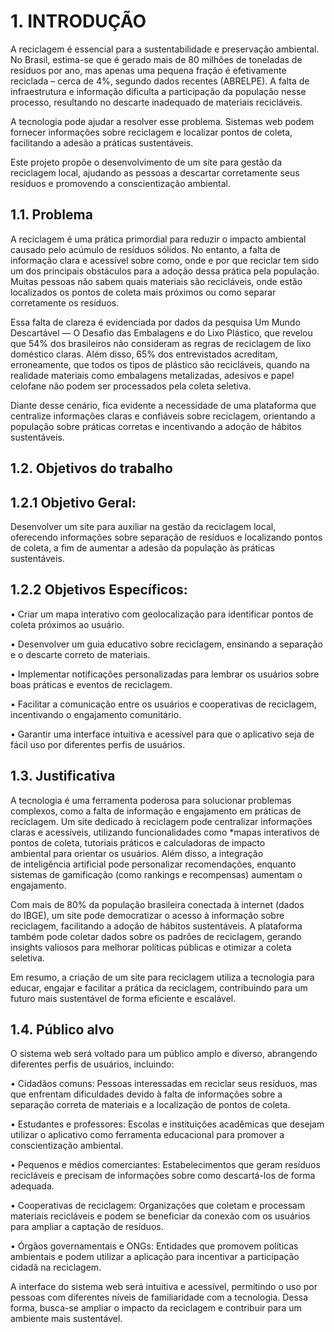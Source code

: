# 1. INTRODUÇÃO

A reciclagem é essencial para a sustentabilidade e preservação ambiental. No Brasil, estima-se que é gerado mais de 80 milhões de toneladas de resíduos por ano, mas apenas uma pequena fração é efetivamente reciclada – cerca de 4%, segundo dados recentes (ABRELPE). A falta de infraestrutura e informação dificulta a participação da população nesse processo, resultando no descarte inadequado de materiais recicláveis.

A tecnologia pode ajudar a resolver esse problema. Sistemas web podem fornecer informações sobre reciclagem e localizar pontos de coleta, facilitando a adesão a práticas sustentáveis.

Este projeto propõe o desenvolvimento de um site para gestão da reciclagem local, ajudando as pessoas a descartar corretamente seus resíduos e promovendo a conscientização ambiental.

## 1.1. Problema

A reciclagem é uma prática primordial para reduzir o impacto ambiental causado pelo acúmulo de resíduos sólidos. No entanto, a falta de informação clara e acessível sobre como, onde e por que reciclar tem sido um dos principais obstáculos para a adoção dessa prática pela população. Muitas pessoas não sabem quais materiais são recicláveis, onde estão localizados os pontos de coleta mais próximos ou como separar corretamente os resíduos.

Essa falta de clareza é evidenciada por dados da pesquisa Um Mundo Descartável — O Desafio das Embalagens e do Lixo Plástico, que revelou que 54% dos brasileiros não consideram as regras de reciclagem de lixo doméstico claras. Além disso, 65% dos entrevistados acreditam, erroneamente, que todos os tipos de plástico são recicláveis, quando na realidade materiais como embalagens metalizadas, adesivos e papel celofane não podem ser processados pela coleta seletiva.

Diante desse cenário, fica evidente a necessidade de uma plataforma que centralize informações claras e confiáveis sobre reciclagem, orientando a população sobre práticas corretas e incentivando a adoção de hábitos sustentáveis.


## 1.2. Objetivos do trabalho

## 1.2.1 Objetivo Geral: 

Desenvolver um site para auxiliar na gestão da reciclagem local, oferecendo informações sobre separação de resíduos e localizando pontos de coleta, a fim de aumentar a adesão da população às práticas sustentáveis.


## 1.2.2 Objetivos Específicos:

•	Criar um mapa interativo com geolocalização para identificar pontos de coleta próximos ao usuário.

•	Desenvolver um guia educativo sobre reciclagem, ensinando a separação e o descarte correto de materiais.

•	Implementar notificações personalizadas para lembrar os usuários sobre boas práticas e eventos de reciclagem.

•	Facilitar a comunicação entre os usuários e cooperativas de reciclagem, incentivando o engajamento comunitário.

•	Garantir uma interface intuitiva e acessível para que o aplicativo seja de fácil uso por diferentes perfis de usuários.



## 1.3. Justificativa

A tecnologia é uma ferramenta poderosa para solucionar problemas complexos, como a falta de informação e engajamento em práticas de reciclagem. Um site dedicado à reciclagem pode centralizar informações claras e acessíveis, utilizando funcionalidades como *mapas interativos de pontos de coleta, tutoriais práticos e calculadoras de impacto ambiental para orientar os usuários. Além disso, a integração de inteligência artificial pode personalizar recomendações, enquanto sistemas de gamificação (como rankings e recompensas) aumentam o engajamento.

Com mais de 80% da população brasileira conectada à internet (dados do IBGE), um site pode democratizar o acesso à informação sobre reciclagem, facilitando a adoção de hábitos sustentáveis. A plataforma também pode coletar dados sobre os padrões de reciclagem, gerando insights valiosos para melhorar políticas públicas e otimizar a coleta seletiva.

Em resumo, a criação de um site para reciclagem utiliza a tecnologia para educar, engajar e facilitar a prática da reciclagem, contribuindo para um futuro mais sustentável de forma eficiente e escalável.


## 1.4. Público alvo

O sistema web será voltado para um público amplo e diverso, abrangendo diferentes perfis de usuários, incluindo:

•	Cidadãos comuns: Pessoas interessadas em reciclar seus resíduos, mas que enfrentam dificuldades devido à falta de informações sobre a separação correta de materiais e a localização de pontos de coleta.

•	Estudantes e professores: Escolas e instituições acadêmicas que desejam utilizar o aplicativo como ferramenta educacional para promover a conscientização ambiental.

•	Pequenos e médios comerciantes: Estabelecimentos que geram resíduos recicláveis e precisam de informações sobre como descartá-los de forma adequada.

•	Cooperativas de reciclagem: Organizações que coletam e processam materiais recicláveis e podem se beneficiar da conexão com os usuários para ampliar a captação de resíduos.

•	Órgãos governamentais e ONGs: Entidades que promovem políticas ambientais e podem utilizar a aplicação para incentivar a participação cidadã na reciclagem.


A interface do sistema web será intuitiva e acessível, permitindo o uso por pessoas com diferentes níveis de familiaridade com a tecnologia. Dessa forma, busca-se ampliar o impacto da reciclagem e contribuir para um ambiente mais sustentável.

